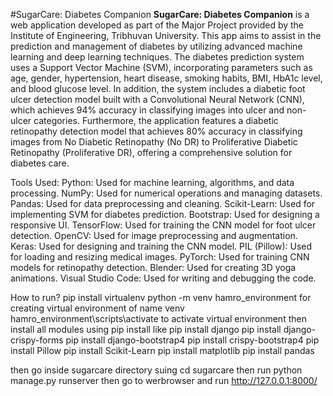 #SugarCare: Diabetes Companion
**SugarCare: Diabetes Companion** is a web application developed as part of the Major Project provided by the Institute of Engineering, Tribhuvan University. This app aims to assist in the prediction 
and management of diabetes by utilizing advanced machine learning and deep learning techniques. The diabetes prediction system uses a Support Vector Machine (SVM), incorporating parameters such as age, 
gender, hypertension, heart disease, smoking habits, BMI, HbA1c level, and blood glucose level. In addition, the system includes a diabetic foot ulcer detection model built with a Convolutional Neural 
Network (CNN), which achieves 94% accuracy in classifying images into ulcer and non-ulcer categories. Furthermore, the application features a diabetic retinopathy detection model that achieves 80% accuracy 
in classifying images from No Diabetic Retinopathy (No DR) to Proliferative Diabetic Retinopathy (Proliferative DR), offering a comprehensive solution for diabetes care.

Tools Used: 
Python: Used for machine learning, algorithms, and data processing.
NumPy: Used for numerical operations and managing datasets.
Pandas: Used for data preprocessing and cleaning.
Scikit-Learn: Used for implementing SVM for diabetes prediction.
Bootstrap: Used for designing a responsive UI.
TensorFlow: Used for training the CNN model for foot ulcer detection.
OpenCV: Used for image preprocessing and augmentation.
Keras: Used for designing and training the CNN model.
PIL (Pillow): Used for loading and resizing medical images.
PyTorch: Used for training CNN models for retinopathy detection.
Blender: Used for creating 3D yoga animations.
Visual Studio Code: Used for writing and debugging the code.

How to run?
pip install virtualenv
python -m venv hamro_environment        for creating virtual environment of name venv
hamro_environment\scripts\activate           to activate virtual environment
then install all modules using pip install 
like 
pip install django
pip install django-crispy-forms
pip install django-bootstrap4
pip install crispy-bootstrap4
pip install Pillow
pip install Scikit-Learn
pip install matplotlib
pip install pandas

then go inside sugarcare directory suing cd sugarcare 
then run 
python manage.py runserver
then go to werbrowser and run
http://127.0.0.1:8000/
